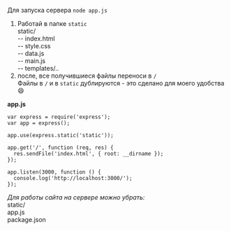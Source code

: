 Для запуска сервера `node app.js`

1. Работай в папке `static`  
static/  
-- index.html  
-- style.css   
-- data.js  
-- main.js  
-- templates/..  
2. после, все получившиеся файлы переноси в `/`   
Файлы в `/` и в `static` дублируются - это сделано для моего удобства :smile:  

**app.js**
```
var express = require('express');
var app = express();

app.use(express.static('static'));

app.get('/', function (req, res) {
  res.sendFile('index.html', { root: __dirname });
});

app.listen(3000, function () {
  console.log('http://localhost:3000/');
});
```

_Для работы сайта на сервере можно убрать:_  
static/  
app.js  
package.json   

